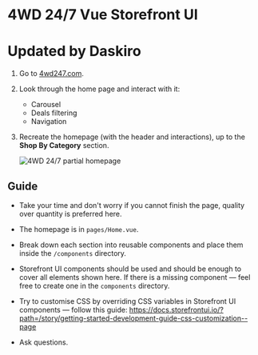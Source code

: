 # 4WD 24/7 Vue Storefront UI

# Updated by Daskiro

1. Go to [4wd247.com](4wd247.com).

2. Look through the home page and interact with it:

   - Carousel
   - Deals filtering
   - Navigation

3. Recreate the homepage (with the header and interactions), up to the **Shop By Category** section.

    ![4WD 24/7 partial homepage](./challenge/4wd-24-7-partial-homepage.png)

## Guide

- Take your time and don't worry if you cannot finish the page, quality over quantity is preferred here.

- The homepage is in `pages/Home.vue`.

- Break down each section into reusable components and place them inside the `/components` directory.

- Storefront UI components should be used and should be enough to cover all elements shown here. If there is a missing component — feel free to create one in the `components` directory.

- Try to customise CSS by overriding CSS variables in Storefront UI components — follow this guide: https://docs.storefrontui.io/?path=/story/getting-started-development-guide-css-customization--page

- Ask questions.
